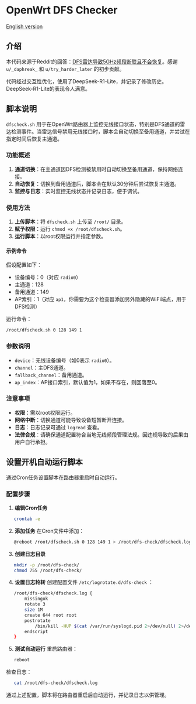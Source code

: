 # OpenWrt DFS Checker

[English version](README_en.md)

## 介绍

本代码来源于Reddit的回答：[DFS雷达导致5GHz频段断联且不会恢复](https://www.reddit.com/r/openwrt/comments/rs9pit/dfs_radar_causes_5ghz_to_drop_and_it_doesnt_come/)。感谢 `u/_daphreak_` 和 `u/try_harder_later` 的初步贡献。

代码经过交互性优化，使用了DeepSeek-R1-Lite，并记录了修改历史。DeepSeek-R1-Lite的表现令人满意。

## 脚本说明

`dfscheck.sh` 用于在OpenWrt路由器上监控无线接口状态，特别是DFS通道的雷达检测事件。当雷达信号禁用无线接口时，脚本会自动切换至备用通道，并尝试在指定时间后恢复主通道。

### 功能概述

1. **通道切换**：在主通道因DFS检测被禁用时自动切换至备用通道，保持网络连接。
2. **自动恢复**：切换到备用通道后，脚本会在默认30分钟后尝试恢复主通道。
3. **监控与日志**：实时监控无线状态并记录日志，便于调试。

### 使用方法

1. **上传脚本**：将 `dfscheck.sh` 上传至 `/root/` 目录。
2. **赋予权限**：运行 `chmod +x /root/dfscheck.sh`。
3. **运行脚本**：以root权限运行并指定参数。

#### 示例命令

假设配置如下：
* 设备编号：0（对应 `radio0`）
* 主通道：128
* 备用通道：149
* AP索引：1（对应 `ap1`，你需要为这个检查器添加另外隐藏的WiFi端点，用于DFS检测）

运行命令：

```sh
/root/dfscheck.sh 0 128 149 1
```

### 参数说明

* `device`：无线设备编号（如0表示 `radio0`）。
* `channel`：主DFS通道。
* `fallback_channel`：备用通道。
* `ap_index`：AP接口索引，默认值为1，如果不存在，则回落至0。

### 注意事项

* **权限**：需以root权限运行。
* **网络中断**：切换通道可能导致设备短暂断开连接。
* **日志**：日志记录可通过 `logread` 查看。
* **法律合规**：请确保通道配置符合当地无线频段管理法规。因违规导致的后果由用户自行承担。

## 设置开机自动运行脚本

通过Cron任务设置脚本在路由器重启时自动运行。

### 配置步骤

1. **编辑Cron任务**
   

```sh
   crontab -e
   ```

2. **添加任务**
   在Cron文件中添加：
   

```sh
   @reboot /root/dfscheck.sh 0 128 149 1 > /root/dfs-check/dfscheck.log 2>&1 &
   ```

3. **创建日志目录**
   

```sh
   mkdir -p /root/dfs-check/
   chmod 755 /root/dfs-check/
   ```

4. **设置日志轮转**
   创建配置文件 `/etc/logrotate.d/dfs-check` ：
   

```sh
   /root/dfs-check/dfscheck.log {
       missingok
       rotate 3
       size 1M
       create 644 root root
       postrotate
           /bin/kill -HUP $(cat /var/run/syslogd.pid 2>/dev/null) 2>/dev/null || true
       endscript
   }
   ```

5. **测试自动运行**
   重启路由器：
   

```sh
   reboot
   ```

   检查日志：
   

```sh
   cat /root/dfs-check/dfscheck.log
   ```

通过上述配置，脚本将在路由器重启后自动运行，并记录日志以供管理。
